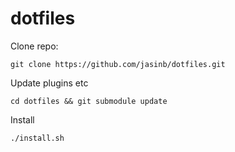 dotfiles
========

Clone repo:

    git clone https://github.com/jasinb/dotfiles.git

Update plugins etc
    
    cd dotfiles && git submodule update

Install

    ./install.sh

